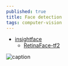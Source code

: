 ```yaml
---
published: true
title: Face detection
tags: computer-vision
---
```

- [insightface](https://github.com/deepinsight/insightface)
	- [RetinaFace-tf2](https://github.com/StanislasBertrand/RetinaFace-tf2)

![caption](https://raw.githubusercontent.com/deepinsight/insightface/master/resources/facerecognitionfromvideo.PNG) <!-- .element height="50%" width="50% ustify-content="left" -->